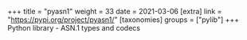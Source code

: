 +++
title = "pyasn1"
weight = 33
date = 2021-03-06
[extra]
link = "https://pypi.org/project/pyasn1/"
[taxonomies]
groups = ["pylib"]
+++
Python library - ASN.1 types and codecs

